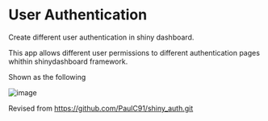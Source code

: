 # User Authentication #

Create different user authentication in shiny dashboard. 

This app allows different user permissions to different authentication pages whithin shinydashboard framework.

Shown as the following 

![image](https://github.com/student3841701/UserAuthentication/blob/master/demo.gif)

Revised from https://github.com/PaulC91/shiny_auth.git 
